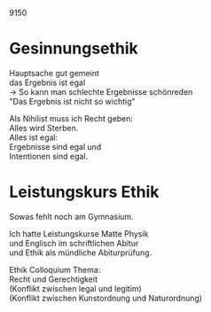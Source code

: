 9150

# Gesinnungsethik

Hauptsache gut gemeint  
das Ergebnis ist egal  
-> So kann man
schlechte Ergebnisse schönreden  
"Das Ergebnis ist nicht so wichtig"

Als Nihilist muss ich Recht geben:  
Alles wird Sterben.  
Alles ist egal:  
Ergebnisse sind egal und  
Intentionen sind egal.

# Leistungskurs Ethik

Sowas fehlt noch am Gymnasium.

Ich hatte Leistungskurse Matte Physik  
und Englisch im schriftlichen Abitur  
und Ethik als mündliche Abiturprüfung.

Ethik Colloquium Thema:  
Recht und Gerechtigkeit  
(Konflikt zwischen legal und legitim)  
(Konflikt zwischen Kunstordnung und Naturordnung)
